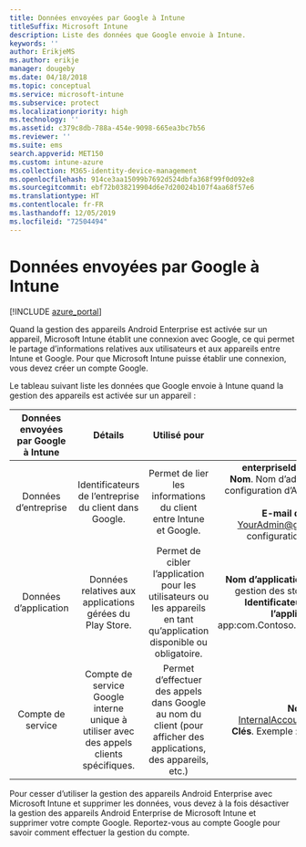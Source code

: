 ```yaml
---
title: Données envoyées par Google à Intune
titleSuffix: Microsoft Intune
description: Liste des données que Google envoie à Intune.
keywords: ''
author: ErikjeMS
ms.author: erikje
manager: dougeby
ms.date: 04/18/2018
ms.topic: conceptual
ms.service: microsoft-intune
ms.subservice: protect
ms.localizationpriority: high
ms.technology: ''
ms.assetid: c379c8db-788a-454e-9098-665ea3bc7b56
ms.reviewer: ''
ms.suite: ems
search.appverid: MET150
ms.custom: intune-azure
ms.collection: M365-identity-device-management
ms.openlocfilehash: 914ce3aa15099b7692d524dbfa368f99f0d092e8
ms.sourcegitcommit: ebf72b038219904d6e7d20024b107f4aa68f57e6
ms.translationtype: HT
ms.contentlocale: fr-FR
ms.lasthandoff: 12/05/2019
ms.locfileid: "72504494"
---
```

# <a name="data-google-sends-to-intune"></a>Données envoyées par Google à Intune

[!INCLUDE [azure_portal](../includes/azure_portal.md)]

Quand la gestion des appareils Android Enterprise est activée sur un appareil, Microsoft Intune établit une connexion avec Google, ce qui permet le partage d’informations relatives aux utilisateurs et aux appareils entre Intune et Google. Pour que Microsoft Intune puisse établir une connexion, vous devez créer un compte Google.

Le tableau suivant liste les données que Google envoie à Intune quand la gestion des appareils est activée sur un appareil :


| Données envoyées par Google à Intune | Détails | Utilisé pour | Exemple |
|:---:|:---:|:---:|:---:|
| Données d’entreprise | Identificateurs de l’entreprise du client dans Google. | Permet de lier les informations du client entre Intune et Google. | **enterpriseId**. Exemple : LC04eik8a6.<br>**Nom**. Nom d’administrateur entré durant la configuration d’Android Enterprise. Exemple : Joe Smith.<br>**E-mail de l’administrateur**. YourAdmin@gmail.com utilisé durant la configuration d’Android Enterprise. |
| Données d’application | Données relatives aux applications gérées du Play Store. | Permet de cibler l’application pour les utilisateurs ou les appareils en tant qu’application disponible ou obligatoire. | **Nom d’application**. Exemple : Application de gestion des stocks Contoso Warehouse.<br>**Identificateur unique représentant l’application**. Exemple : app:com.Contoso.Warehouse.InventoryTracking |
| Compte de service | Compte de service Google interne unique à utiliser avec des appels clients spécifiques. | Permet d’effectuer des appels dans Google au nom du client (pour afficher des applications, des appareils, etc.) | **Nom**. Exemple : InternalAccount@InternalService.com.<br>**Clés**. Exemple : ServiceAccountPassword |


Pour cesser d’utiliser la gestion des appareils Android Enterprise avec Microsoft Intune et supprimer les données, vous devez à la fois désactiver la gestion des appareils Android Enterprise de Microsoft Intune et supprimer votre compte Google. Reportez-vous au compte Google pour savoir comment effectuer la gestion du compte.


